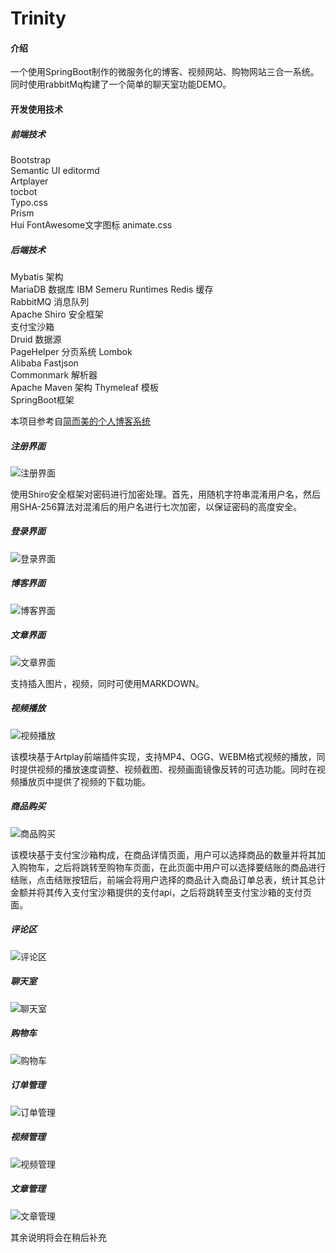 # Trinity

#### 介绍
一个使用SpringBoot制作的微服务化的博客、视频网站、购物网站三合一系统。
同时使用rabbitMq构建了一个简单的聊天室功能DEMO。
#### 开发使用技术
##### 前端技术
Bootstrap	
Semantic UI	
editormd	
Artplayer	
tocbot	
Typo.css	
Prism	
Hui	
FontAwesome文字图标	
animate.css	
##### 后端技术	
Mybatis 架构	
MariaDB 数据库	
IBM Semeru Runtimes	
Redis 缓存	
RabbitMQ 消息队列	
Apache Shiro 安全框架	
支付宝沙箱	
Druid 数据源	
PageHelper 分页系统	
Lombok	
Alibaba Fastjson	
Commonmark 解析器	
Apache Maven 架构	
Thymeleaf 模板	
SpringBoot框架	

本项目参考自[简而美的个人博客系统](https://gitee.com/dreamchasers/myblog)
##### 注册界面
![注册界面](%E5%9B%BE%E7%89%87.png)

使用Shiro安全框架对密码进行加密处理。首先，用随机字符串混淆用户名，然后用SHA-256算法对混淆后的用户名进行七次加密，以保证密码的高度安全。

##### 登录界面
![登录界面](%E5%9B%BE%E7%89%872.png)
##### 博客界面
![博客界面](%E5%9B%BE%E7%89%873.png)
##### 文章界面
![文章界面](%E5%9B%BE%E7%89%8711.png)

支持插入图片，视频，同时可使用MARKDOWN。

##### 视频播放
![视频播放](%E5%9B%BE%E7%89%874.png)

该模块基于Artplay前端插件实现，支持MP4、OGG、WEBM格式视频的播放，同时提供视频的播放速度调整、视频截图、视频画面镜像反转的可选功能。同时在视频播放页中提供了视频的下载功能。

##### 商品购买
![商品购买](%E5%9B%BE%E7%89%875.png)

该模块基于支付宝沙箱构成，在商品详情页面，用户可以选择商品的数量并将其加入购物车，之后将跳转至购物车页面，在此页面中用户可以选择要结账的商品进行结账，点击结账按钮后，前端会将用户选择的商品计入商品订单总表，统计其总计金额并将其传入支付宝沙箱提供的支付api，之后将跳转至支付宝沙箱的支付页面。

##### 评论区
![评论区](%E5%9B%BE%E7%89%8712.png)
##### 聊天室
![聊天室](%E5%9B%BE%E7%89%876.png)
##### 购物车
![购物车](%E5%9B%BE%E7%89%877.png)
##### 订单管理
![订单管理](%E5%9B%BE%E7%89%878.png)
##### 视频管理
![视频管理](%E5%9B%BE%E7%89%8710.png)
##### 文章管理
![文章管理](%E5%9B%BE%E7%89%879.png)

其余说明将会在稍后补充
